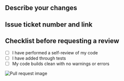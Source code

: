 ## Describe your changes

## Issue ticket number and link

## Checklist before requesting a review
- [ ] I have performed a self-review of my code
- [ ] I have added through tests
- [ ] My code builds clean with no warnings or errors

![Pull request image](https://i.imgflip.com/42crbn.jpg)
